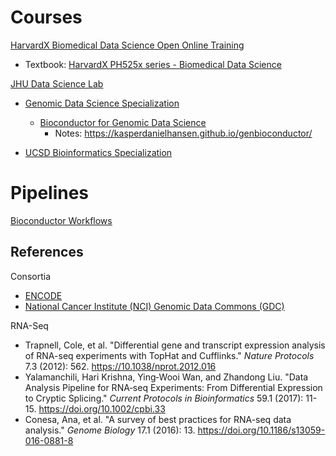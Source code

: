 # Courses

[HarvardX Biomedical Data Science Open Online Training](https://rafalab.github.io/pages/harvardx.html)
- Textbook: [HarvardX PH525x series - Biomedical Data Science](https://genomicsclass.github.io/book/)

[JHU Data Science Lab](http://jhudatascience.org/courses.html)
- [Genomic Data Science Specialization](https://www.coursera.org/specializations/genomic-data-science)
  - [Bioconductor for Genomic Data Science](https://www.coursera.org/learn/bioconductor)
    - Notes: https://kasperdanielhansen.github.io/genbioconductor/

- [UCSD Bioinformatics Specialization](https://www.coursera.org/specializations/bioinformatics)

# Pipelines

[Bioconductor Workflows](https://www.bioconductor.org/packages/release/BiocViews.html#___Workflow)

## References
Consortia
- [ENCODE](https://www.encodeproject.org/pipelines/)
- [National Cancer Institute (NCI) Genomic Data Commons (GDC)](https://docs.gdc.cancer.gov/Data/Introduction/)

RNA-Seq
- Trapnell, Cole, et al. "Differential gene and transcript expression analysis of RNA-seq experiments with TopHat and Cufflinks." *Nature Protocols* 7.3 (2012): 562. https://10.1038/nprot.2012.016
- Yalamanchili, Hari Krishna, Ying‐Wooi Wan, and Zhandong Liu. "Data Analysis Pipeline for RNA‐seq Experiments: From Differential Expression to Cryptic Splicing." *Current Protocols in Bioinformatics* 59.1 (2017): 11-15. https://doi.org/10.1002/cpbi.33
- Conesa, Ana, et al. "A survey of best practices for RNA-seq data analysis." *Genome Biology* 17.1 (2016): 13. https://doi.org/10.1186/s13059-016-0881-8